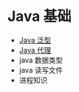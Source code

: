 # Java 基础

* [Java 泛型](https://github.com/ZhangMiao147/android_learning_notes/blob/master/Java/基础/Java泛型.md)
* [Java 代理](https://github.com/ZhangMiao147/android_learning_notes/blob/master/Java/基础/Java代理.md)
* java 数据类型
* java 读写文件
* 进程知识


